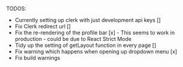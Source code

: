 TODOS:

- Currently setting up clerk with just development api keys []
- Fix Clerk redirect url []
- Fix the re-rendering of the profile bar [x] - This seems to work in production - could be due to React Strict Mode
- Tidy up the setting of getLayout function in every page []
- Fix warning which happens when opening up dropdown menu [x]
- Fix build warnings
